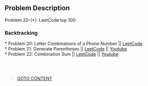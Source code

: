 ## Problem Description ##

Problem 20-(*): LeetCode top 100:

<h3> Backtracking </h3>
* Problem 20: Letter Combinations of a Phone Number  ||  <a href="https://leetcode.com/problems/letter-combinations-of-a-phone-number">LeetCode</a> <br>
* Problem 21: Generate Parentheses || <a href="https://leetcode.com/problems/generate-parentheses/description/">LeetCode</a> || <a href="https://www.youtube.com/watch?v=s9fokUqJ76A">Youtube</a> <br>
* Problem 22: Combination Sum || <a href="https://leetcode.com/problems/generate-parentheses/description">LeetCode</a> || <a href="https://www.youtube.com/watch?v=s9fokUqJ76A">Youtube</a>

<br>


<br> <br>

> <a href="https://github.com/Sazzad-Saju/Problem-Solving-For-Interviews/blob/master/README.md">GOTO CONTENT</a>
